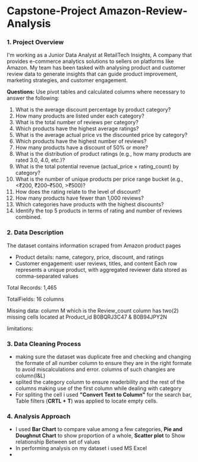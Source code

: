 # Capstone-Project Amazon-Review-Analysis

### 1. Project Overview
I'm working as a Junior Data Analyst at RetailTech Insights, A company that provides 
e-commerce analytics solutions to sellers on platforms like Amazon. My team has been 
tasked with analysing product and customer review data to generate insights that can 
guide product improvement, marketing strategies, and customer engagement. 

**Questions:** Use pivot tables and calculated columns where necessary to answer the following: 
1. What is the average discount percentage by product category? 
2. How many products are listed under each category? 
3. What is the total number of reviews per category?  
4. Which products have the highest average ratings? 
5. What is the average actual price vs the discounted price by category? 
6. Which products have the highest number of reviews? 
7. How many products have a discount of 50% or more? 
8. What is the distribution of product ratings (e.g., how many products are rated 3.0, 
4.0, etc.)? 
9. What is the total potential revenue (actual_price × rating_count) by category? 
10. What is the number of unique products per price range bucket (e.g., <₹200, 
₹200–₹500, >₹500)? 
11. How does the rating relate to the level of discount? 
12. How many products have fewer than 1,000 reviews? 
13. Which categories have products with the highest discounts? 
14. Identify the top 5 products in terms of rating and number of reviews combined. 


### 2. Data Description 
 The dataset contains information scraped from Amazon product pages
  -    Product details: name, category, price, discount, and ratings 
  -   Customer engagement: user reviews, titles, and content 
     Each row represents a unique product, with aggregated reviewer data 
stored as comma-separated values

Total Records: 1,465 

TotalFields: 16 columns 

Missing data: column M which is the Review_count column has two(2) missing cells
located at Product_id B0BQRJ3C47 & B0B94JPY2N


limitations: 


### 3. Data Cleaning Process
- making sure the dataset was duplicate free and checking and changing the formate
  of all number column to ensure they are in the right formate to avoid miscalculations
  and error. columns of such changies are column(I&L)
- splited the category colunm to ensure readerbility and the rest of the columns making use
  of the first column while dealing with category 
- For spliting the cell i used **"Convert Text to Column"** for the search bar, Table filters (**CRTL + T**)
  was applied to locate empty cells.


### 4. Analysis Approach
- I used **Bar Chart** to compare value among a few categories, **Pie and Doughnut Chart** to show
  proportion of a whole, **Scatter plot** to Show relationship Between set of values
- In performing analysis on my dataset i used MS Excel
- 


















